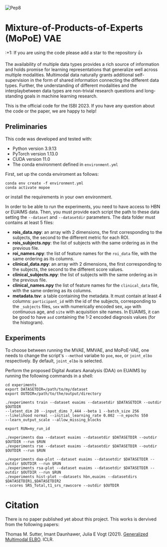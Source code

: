 ![Pep8](https://github.com/neurospin-projects/2022_cambroise_interpret_multivae/actions/workflows/pep8.yml/badge.svg)


# Mixture-of-Products-of-Experts (MoPoE) VAE 

\:+1: If you are using the code please add a star to the repository :+1:

The availability of multiple data types provides a rich source of information
and holds promise for learning representations that generalize well across
multiple modalities. Multimodal data naturally grants additional
self-supervision in the form of shared information connecting the
different data types. Further, the understanding of different modalities and
the interplaybetween data types are non-trivial research questions and
long-standing goals in machine learning research.

This is the official code for the ISBI 2023.
If you have any question about the code or the paper, we are happy to help!


## Preliminaries

This code was developed and tested with:
- Python version 3.9.13
- PyTorch version 1.13.0
- CUDA version 11.0
- The conda environment defined in `environment.yml`

First, set up the conda enviroment as follows:

```
conda env create -f environment.yml
conda activate mopoe
```

or install the requirements in your own environment. 

In order to be able to run the experiments, you need to have access to HBN or
EUAIMS data. Then, you must provide each script the path to these data setting
the `--dataset` and `--datasetdir` parameters.
The data folder must contains at least 5 files:
- **rois_data.npy**: an array with 2 dimensions, the first corresponding to
  the subjects, the second to the different metric for each ROI.
- **rois_subjects.npy**: the list of subjects with the same ordering as
  in the previous file.
- **roi_names.npy**: the list of feature names for the `roi_data` file, with
  the same ordering as its columns.
- **clinical_data.npy**: an array with 2 dimensions, the first corresponding
  to the subjects, the second to the different score values.
- **clinical_subjects.npy**: the list of subjects with the same ordering as
  in the previous file.
- **clinical_names.npy** the list of feature names for the `clinical_data`
  file, with the same ordering as its columns.
- **metadata.tsv**: a table containing the metadata. It must contain at least
  4 columns: `participant_id` with the id of the subjects, corresponding
  to the `_subjects` files, `sex` with numerically encoded sex, `age` with
  continuous age, and `site` with acquisition site names. In EUAIMS, it can
  be good to have `asd` containing the 1-2 encoded diagnosis values (for the
  histogram).


## Experiments

To choose between running the MVAE, MMVAE, and MoPoE-VAE, one needs to
change the script's `--method` variabe to `poe`, `moe`, or `joint_elbo`
respectively. By default, `joint_elbo` is selected.


Perform the proposed Digital Avatars Aanalysis (DAA) on EUAIMS by running
the following commands in a shell:

```
cd experiments
export DATASETDIR=/path/to/my/dataset
export OUTDIR=/path/to/the/output/directory

./experiments train --dataset euaims --datasetdir $DATASETDIR --outdir $OUTDIR
--latent_dim 20 --input_dims 7,444 --beta 1 --batch_size 256
--likelihood normal --initial_learning_rate 0.002 --n_epochs 550
--learn_output_scale --allow_missing_blocks

export RUN=my_run_id

./experiments daa --dataset euaims --datasetdir $DATASETDIR --outdir $OUTDIR --run $RUN
./experiments rse --dataset euaims --datasetdir $DATASETDIR --outdir $OUTDIR --run $RUN

./experiments daa-plot --dataset euaims --datasetdir $DATASETDIR --outdir $OUTDIR --run $RUN
./experiments rsa-plot --dataset euaims --datasetdir $DATASETDIR --outdir $OUTDIR --run $RUN
./experiments hist-plot --datasets hbn,euaims --datasetdirs $DATASETDIR1,$DATASETDIR2
--scores SRS_Total,t1_srs_rawscore --outdir $OUTDIR
```

Citation
========

There is no paper published yet about this project.
This works is dervived from the following papers:

Thomas M. Sutter, Imant Daunhawer, Julia E Vogt (2021).
[Generalized Multimodal ELBO](https://openreview.net/pdf?id=5Y21V0RDBV). ICLR.

